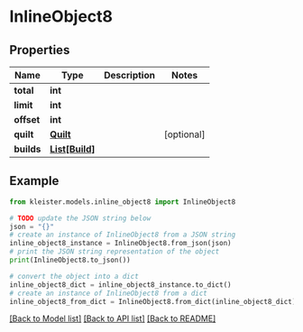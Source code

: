 # InlineObject8


## Properties

Name | Type | Description | Notes
------------ | ------------- | ------------- | -------------
**total** | **int** |  | 
**limit** | **int** |  | 
**offset** | **int** |  | 
**quilt** | [**Quilt**](Quilt.md) |  | [optional] 
**builds** | [**List[Build]**](Build.md) |  | 

## Example

```python
from kleister.models.inline_object8 import InlineObject8

# TODO update the JSON string below
json = "{}"
# create an instance of InlineObject8 from a JSON string
inline_object8_instance = InlineObject8.from_json(json)
# print the JSON string representation of the object
print(InlineObject8.to_json())

# convert the object into a dict
inline_object8_dict = inline_object8_instance.to_dict()
# create an instance of InlineObject8 from a dict
inline_object8_from_dict = InlineObject8.from_dict(inline_object8_dict)
```
[[Back to Model list]](../README.md#documentation-for-models) [[Back to API list]](../README.md#documentation-for-api-endpoints) [[Back to README]](../README.md)


